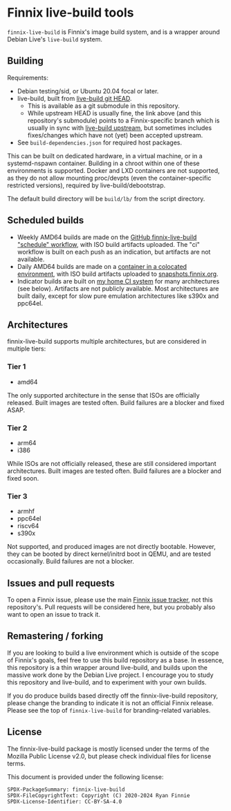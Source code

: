 # Finnix live-build tools

`finnix-live-build` is Finnix's image build system, and is a wrapper around
Debian Live's `live-build` system.

## Building

Requirements:

- Debian testing/sid, or Ubuntu 20.04 focal or later.
- live-build, built from [live-build git
  HEAD](https://github.com/finnix/live-build).
  - This is available as a git submodule in this repository.
  - While upstream HEAD is usually fine, the link above (and this repository's
    submodule) points to a Finnix-specific branch which is usually in sync with
    [live-build upstream](https://salsa.debian.org/live-team/live-build), but
    sometimes includes fixes/changes which have not (yet) been accepted
    upstream.
- See `build-dependencies.json` for required host packages.

This can be built on dedicated hardware, in a virtual machine, or in a
systemd-nspawn container. Building in a chroot within one of these environments
is supported. Docker and LXD containers are not supported, as they do not allow
mounting proc/devpts (even the container-specific restricted versions), required
by live-build/debootstrap.

The default build directory will be `build/lb/` from the script directory.

## Scheduled builds

- Weekly AMD64 builds are made on the [GitHub finnix-live-build "schedule"
  workflow](https://github.com/finnix/finnix-live-build/actions?query=workflow%3Aschedule),
  with ISO build artifacts uploaded. The "ci" workflow is built on each push as
  an indication, but artifacts are not available.
- Daily AMD64 builds are made on a [container in a colocated
  environment](https://ci.colobox.com/colobox/finnix-live-build-amd64/), with
  ISO build artifacts uploaded to
  [snapshots.finnix.org](https://snapshots.finnix.org/ci/finnix-live-build-amd64/).
- Indicator builds are built on [my home CI
  system](https://ci.colobox.com/home/) for many architectures (see below).
  Artifacts are not publicly available. Most architectures are built daily,
  except for slow pure emulation architectures like s390x and ppc64el.

## Architectures

finnix-live-build supports multiple architectures, but are considered in
multiple tiers:

### Tier 1

- amd64

The only supported architecture in the sense that ISOs are officially released.
Built images are tested often. Build failures are a blocker and fixed ASAP.

### Tier 2

- arm64
- i386

While ISOs are not officially released, these are still considered important
architectures. Built images are tested often. Build failures are a blocker and
fixed soon.

### Tier 3

- armhf
- ppc64el
- riscv64
- s390x

Not supported, and produced images are not directly bootable. However, they can
be booted by direct kernel/initrd boot in QEMU, and are tested occasionally.
Build failures are not a blocker.

## Issues and pull requests

To open a Finnix issue, please use the main [Finnix issue
tracker](https://github.com/finnix/finnix/issues), not this repository's. Pull
requests will be considered here, but you probably also want to open an issue to
track it.

## Remastering / forking

If you are looking to build a live environment which is outside of the scope of
Finnix's goals, feel free to use this build repository as a base. In essence,
this repository is a thin wrapper around live-build, and builds upon the massive
work done by the Debian Live project. I encourage you to study this repository
and live-build, and to experiment with your own builds.

If you do produce builds based directly off the finnix-live-build repository,
please change the branding to indicate it is not an official Finnix release.
Please see the top of `finnix-live-build` for branding-related variables.

## License

The finnix-live-build package is mostly licensed under the terms of the Mozilla
Public License v2.0, but please check individual files for license terms.

This document is provided under the following license:

    SPDX-PackageSummary: finnix-live-build
    SPDX-FileCopyrightText: Copyright (C) 2020-2024 Ryan Finnie
    SPDX-License-Identifier: CC-BY-SA-4.0
